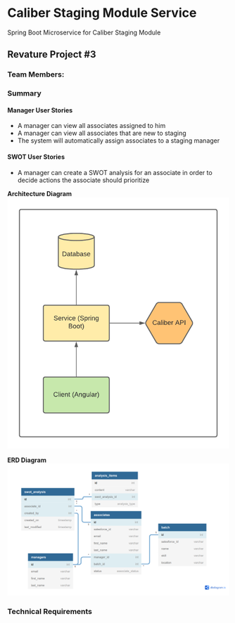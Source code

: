 # Caliber Staging Module Service
Spring Boot Microservice for Caliber Staging Module

## Revature Project #3

### Team Members:

### Summary

#### Manager User Stories
- A manager can view all associates assigned to him
- A manager can view all associates that are new to staging
- The system will automatically assign associates to a staging manager

#### SWOT User Stories
- A manager can create a SWOT analysis for an associate in order to decide actions the associate should prioritize

**Architecture Diagram**
![](./imgs/Staging-Module-AD.png)

**ERD Diagram**
![](./imgs/Staging-Module-ERD.PNG)

### Technical Requirements

